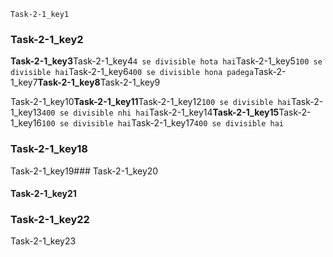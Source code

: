 ```ngMeta
Task-2-1_key1
```
### Task-2-1_key2
**Task-2-1_key3**Task-2-1_key4`4 se divisible hota hai`Task-2-1_key5`100 se divisible hai`Task-2-1_key6`400 se divisible hona padega`Task-2-1_key7**Task-2-1_key8**Task-2-1_key9

Task-2-1_key10**Task-2-1_key11**Task-2-1_key12`100 se divisible hai`Task-2-1_key13`400 se divisible nhi hai`Task-2-1_key14**Task-2-1_key15**Task-2-1_key16`100 se divisible hai`Task-2-1_key17`400 se divisible hai`

### Task-2-1_key18
Task-2-1_key19### Task-2-1_key20
#### Task-2-1_key21
### Task-2-1_key22
Task-2-1_key23